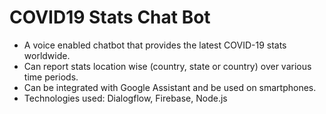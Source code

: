 # COVID19 Stats Chat Bot

- A voice enabled chatbot that provides the latest COVID-19 stats worldwide.
- Can report stats location wise (country, state or country) over various time periods.
- Can be integrated with Google Assistant and be used on smartphones.
- Technologies used: Dialogflow, Firebase, Node.js
